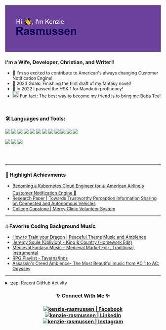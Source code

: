 <img align="center" src="https://github.com/kenzie-rasmussen/kenzie-rasmussen/blob/main/header.png"/>



### I'm a Wife, Developer, Christian, and Writer!!

- 👯 I'm so excited to contribute to American's always changing Customer Notification Engine!
- 🌱 2023 Goals: Finishing the first draft of my fantasy novel!
- 🥅 In 2022 I passed the HSK 1 for Mandarin proficency!
- <img src="https://emoji.gg/assets/emoji/9985_Boba.png" width="20" height="20" /> Fun fact: The best way to become my friend is to bring me Boba Tea!

<br />

### 🛠️ Languages and Tools:

![](https://img.shields.io/badge/Shell-Bash-informational?style=for-the-badge&logo=GNUBash&logoColor=white&color=557C94)
![](https://img.shields.io/badge/OS-Linux-informational?style=for-the-badge&logo=Linux&logoColor=white&color=557C94)
![](https://img.shields.io/badge/IDEA-Intellij-informational?style=for-the-badge&logo=IntellijIDEA&logoColor=white&color=557C94)
![](https://img.shields.io/badge/IDEA-Eclipse-informational?style=for-the-badge&logo=Eclipse&logoColor=white&color=557C94)
![](https://img.shields.io/badge/Code-Python-informational?style=for-the-badge&logo=Python&logoColor=white&color=557C94)
![](https://img.shields.io/badge/Code-Java-informational?style=for-the-badge&logo=Java&logoColor=white&color=557C94)
![](https://img.shields.io/badge/Code-SpringBoot-informational?style=for-the-badge&logo=SpringBoot&logoColor=white&color=557C94)
![](https://img.shields.io/badge/Code-Node.js-informational?style=for-the-badge&logo=Node.js&logoColor=white&color=557C94)
![](https://img.shields.io/badge/Tools-Docker-informational?style=for-the-badge&logo=Docker&logoColor=white&color=557C94)
![](https://img.shields.io/badge/Tools-Kubernetes-informational?style=for-the-badge&logo=Kubernetes&logoColor=white&color=557C94)
![](https://img.shields.io/badge/Tools-PostgreSQL-informational?style=for-the-badge&logo=PostgreSQL&logoColor=white&color=557C94)
![](https://img.shields.io/badge/Tools-AzureDevOps-informational?style=for-the-badge&logo=AzureDevOps&logoColor=white&color=557C94)

![](https://img.shields.io/badge/Native-English-informational?style=for-the-badge&logo=BookStack&logoColor=white&color=F7901E)
![](https://img.shields.io/badge/Intermediate-Spanish-informational?style=for-the-badge&logo=BookStack&logoColor=white&color=F7901E)
![](https://img.shields.io/badge/Beginner-Mandarin-informational?style=for-the-badge&logo=BookStack&logoColor=white&color=F7901E)

<br />
<br />

---

### 📕 Highlight Achievments

<!-- ACHIEVEMENT-LIST:START -->
- [Becoming a Kubernetes Cloud Engineer for ✈️ American Airline's Customer Notification Engine 🎉]([linkedin])
- [Research Paper | Towards Trustworthy Perception Information Sharing on Connected and Autonomous Vehicles](https://ieeexplore.ieee.org/document/9138639)
- [College Capstone | Mercy Clinic Volunteer System](https://cse.tcu.edu/stories/posts/computer-science-mercy-clinic.php)
<!-- BLOG-POST-LIST:END -->

---

### 🎶 Favorite Coding Background Music

<!-- YOUTUBE:START -->
- [How to Train your Dragon | Peaceful Theme Music and Ambience](https://youtu.be/M7iXsGh5YP0)
- [Jeremy Soule (Oblivion) - King & Country (Homework Edit)](https://youtu.be/h9WudJDkeBI)
- [Medieval Fantasy Music – Medieval Market Folk, Traditional, Instrumental](https://youtu.be/qSbSszLKtYM)
- [RPG Playlist - Taverns/Inns](https://youtu.be/fIuO3RpMvHg)
- [Assassin's Creed Ambience- The Most Beautiful music from AC 1 to AC: Odyssey](https://youtu.be/9QvRjjNzRMQ)
<!-- YOUTUBE:END -->

---

 <!-- [![Kenzie's GitHub stats](https://github-readme-stats.vercel.app/api?username=kenzie-rasmussen&show_icons=true&theme=cobalt)](https://github.com/anuraghazra/github-readme-stats) -->

<details>
  <summary>:zap: Recent GitHub Activity</summary>
  
<!--START_SECTION:activity-->
I'd love to put my Github activity out for all to see, but American Airlines likes to keep their work safe! Any fun work I do on my personal dime will be proudly displayed if it's newly created!
<!--END_SECTION:activity-->

</details>

<h3 align="center">✨ Connect With Me ✨<h3/>

<p align="center">
<a href="https://www.facebook.com/kenzie.clarke.10/"><img alt="kenzie-rasmussen | Facebook" width="33px" src="https://cdn.icon-icons.com/icons2/1826/PNG/512/4202110facebooklogosocialsocialmedia-115707_115594.png" /><a/>
<a href="https://www.linkedin.com/in/kenzieclarke07/"><img alt="kenzie-rasmussen | LinkedIn" width="33px" src="https://cdn-icons-png.flaticon.com/512/174/174857.png" />
<a href="https://instagram.com/kenzie.rasmussen.10"><img alt="kenzie-rasmussen | Instagram" width="33px" src="https://cdn2.iconfinder.com/data/icons/social-media-2285/512/1_Instagram_colored_svg_1-512.png" />
  <p/>
  

[facebook]: https://www.facebook.com/kenzie.clarke.10/
[instagram]: https://instagram.com/kenzie.rasmussen.10
[linkedin]: https://www.linkedin.com/in/kenzieclarke07/
